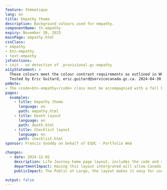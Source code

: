 ```yaml
---
feature: thématique
lang: en
title: Empathy theme
description: Background colours used for empathy.
componentName: th-empathy
expiry: November 30, 2025
mainPage: empathy.html
cssClass:
- empathy
- btn-empathy
- text-empathy
jsFunctions:
- init - on detection of .provisional.gc-empathy
a11yStatement: >
  These colours meet the colour contrast requirements as outlined in WCAG 2.1 AA Success Criterion 1.4.3: Contrast (Minimum). After validation using webaim online contrast checker, I can certified that the color matches used in this thematic are meeting a contrast ratio of at least 4.5:1 for normal text and 3:1 for large text and also a contrast ratio of at least 3:1 for graphics and user interface components. I did my due diligence and to knowledge and from my understanding, all elements of this thematic are meeting WCAG 2.1 AA standrds.
  Tested by Eric Guitard, eric.guitard@servicecanada.gc.ca. 2024-04-30.
peNote:
- The <code>btn-empathy</code> class must be accompagnied with a fall back button class such as <code>btn-default</code> or <code>btn-primary</code>.
pages:
  examples:
    - title: Empathy theme
      language: en
      path: empathy.html
    - title: Death layout
      language: en
      path: death.html
    - title: Checklist layout
      language: en
      path: checklist.html
sponsor: Francis Snoddy on behalf of ESDC - Portfolio Web

changes:
  - date: 2024-12-02
    description: Life Journey home page layout, includes the code and an example to enable the home page layout to be used by current and future Life Journey projects
    departmentImpact: Having this layout intergrated will allow Canada.ca to have a more streamlined and consistent theme throughout the Journey Labs projects. Currently the pages that make use of this layout have it hardcoded into the page
    publicImpact: The Public at Large, the layout makes it easy for users to know that they are currently on a Journey Labs project page

output: false
---
```

